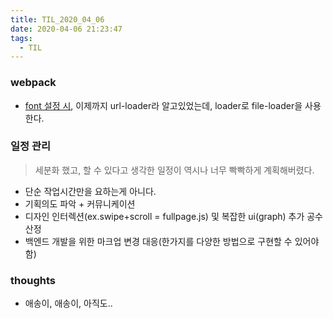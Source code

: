 ```yaml
---
title: TIL_2020_04_06
date: 2020-04-06 21:23:47
tags:
  - TIL
---
```



### webpack
- [font 설정 시](https://stackoverflow.com/questions/45489897/load-fonts-with-webpack-and-font-face),
 이제까지 url-loader라 알고있었는데,
 loader로 file-loader을 사용한다.


### 일정 관리
> 세분화 했고, 할 수 있다고 생각한 일정이 역시나 너무 빡빡하게 계획해버렸다.


- 단순 작업시간만을 요하는게 아니다.
- 기획의도 파악 + 커뮤니케이션
- 디자인 인터렉션(ex.swipe+scroll = fullpage.js) 및 복잡한 ui(graph) 추가 공수 산정
- 백엔드 개발을 위한 마크업 변경 대응(한가지를 다양한 방법으로 구현할 수 있어야함)


### thoughts
- 애송이, 애송이, 아직도..
